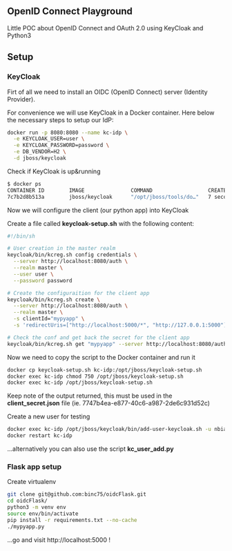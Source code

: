 ## OpenID Connect Playground
Little POC about OpenID Connect and OAuth 2.0 using KeyCloak and Python3

## Setup
### KeyCloak
Firt of all we need to install an OIDC (OpenID Connect) server (Identity Provider).

For convenience we will use KeyCloak in a Docker container.
Here below the necessary steps to setup our IdP:

```bash
docker run -p 8080:8080 --name kc-idp \
  -e KEYCLOAK_USER=user \
  -e KEYCLOAK_PASSWORD=password \
  -e DB_VENDOR=H2 \
  -d jboss/keycloak
```

Check if KeyCloak is up&running
```bash
$ docker ps
CONTAINER ID        IMAGE               COMMAND                  CREATED             STATUS              PORTS                    NAMES
7c7b2d8b513a        jboss/keycloak      "/opt/jboss/tools/do…"   7 seconds ago       Up 5 seconds        0.0.0.0:7777->8080/tcp   kc-idp
```

Now we will configure the client (our python app) into KeyCloak

Create a file called **keycloak-setup.sh** with the following content:
``` bash
#!/bin/sh

# User creation in the master realm
keycloak/bin/kcreg.sh config credentials \
  --server http://localhost:8080/auth \
  --realm master \
  --user user \
  --password password

# Create the configuraition for the client app
keycloak/bin/kcreg.sh create \
  --server http://localhost:8080/auth \
  --realm master \
  -s clientId="mypyapp" \
  -s 'redirectUris=["http://localhost:5000/*", "http://127.0.0.1:5000"]'

# Check the conf and get back the secret for the client app
keycloak/bin/kcreg.sh get "mypyapp" --server http://localhost:8080/auth  --realm master | jq '.secret'
```

Now we need to copy the script to the Docker container and run it
``` bash
docker cp keycloak-setup.sh kc-idp:/opt/jboss/keycloak-setup.sh
docker exec kc-idp chmod 750 /opt/jboss/keycloak-setup.sh
docker exec kc-idp /opt/jboss/keycloak-setup.sh
```
Keep note of the output returned, this must be used in the **client_secret.json** file
(ie. 7747b4ea-e877-40c6-a987-2de6c931d52c)

Create a new user for testing
```bash
docker exec kc-idp /opt/jboss/keycloak/bin/add-user-keycloak.sh -u nbianchi -p abc123 -r master
docker restart kc-idp
```
...alternatively you can also use the script **kc_user_add.py**

### Flask app setup
Create virtualenv
```bash
git clone git@github.com:binc75/oidcFlask.git
cd oidcFlask/
python3 -m venv env
source env/bin/activate
pip install -r requirements.txt --no-cache
./mypyapp.py
```
...go and visit http://localhost:5000 !
